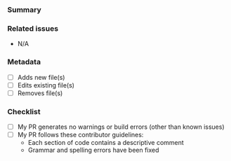<!-- Thank you for contributing to this repository! Read comments like this one to get your PR merged faster.
-->

### Summary
<!-- In a sentence or two, describe your changes -->


### Related issues
<!-- If applicable, add "Fixes #XYZ" (Replace #XYZ with the GitHub issue number) -->
- N/A

### Metadata
<!-- ✅ Check all boxes that apply, like this: [x]

This PR…
-->
- [ ] Adds new file(s)
- [ ] Edits existing file(s)
- [ ] Removes file(s)

<!-- Once you've filld out the information above, click "Create Pull Request". You'll fill out the checklist below after you've reviewed your PR in the test environment. -->

### Checklist

- [ ] My PR generates no warnings or build errors (other than known issues)
- [ ] My PR follows these contributor guidelines:
  - Each section of code contains a descriptive comment
  - Grammar and spelling errors have been fixed
